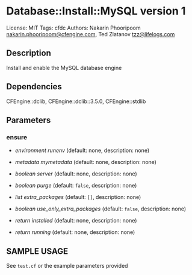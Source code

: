 # Database::Install::MySQL version 1

License: MIT
Tags: cfdc
Authors: Nakarin Phooripoom <nakarin.phooripoom@cfengine.com>, Ted Zlatanov <tzz@lifelogs.com>

## Description
Install and enable the MySQL database engine

## Dependencies
CFEngine::dclib, CFEngine::dclib::3.5.0, CFEngine::stdlib

## Parameters
### ensure
* _environment_ *runenv* (default: none, description: none)

* _metadata_ *mymetadata* (default: none, description: none)

* _boolean_ *server* (default: none, description: none)

* _boolean_ *purge* (default: `false`, description: none)

* _list_ *extra_packages* (default: `[]`, description: none)

* _boolean_ *use_only_extra_packages* (default: `false`, description: none)

* _return_ *installed* (default: none, description: none)

* _return_ *running* (default: none, description: none)


## SAMPLE USAGE
See `test.cf` or the example parameters provided

